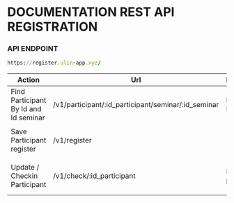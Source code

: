 # DOCUMENTATION REST API REGISTRATION

### API ENDPOINT
```ruby
https://register.ulin-app.xyz/
```

| Action           | Url           | Parameter        | Method | return   | Example   | Payload   |
| ---------------- | ------------- | ---------------- | -----  | -------- | -------- | ---------- |
| Find Participant By Id and Id seminar  | /v1/participant/:id_participant/seminar/:id_seminar | Id Participant | `GET` | Detail Participant | https://register.ulin-app.xyz/v1/participant/{id_participant}/seminar/{id_seminar} |
| Save Participant register | /v1/register  | -- | `POST` | message succeffully saved | https://register.ulin-app.xyz/v1/register | `"id_participant"` and `"id_seminar"` and `"ticket_type"` |
| Update / Checkin Participant | /v1/check/:id_participant | Id participant | `PATCH` | message update / check-im successfully | https://register.ulin-app.xyz/v1/check/:id_participant |
